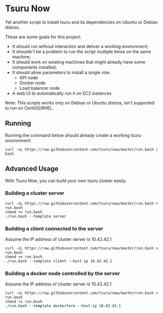 # Tsuru Now

Yet another script to install tsuru and its dependencies on Ubuntu or Debian distros.

These are some goals for this project:

* It should run without interaction and deliver a working environment;
* It shouldn't be a problem to run the script multiple times on the same machine;
* It should work on existing machines that might already have some components installed;
* It should allow parameters to install a single role:
    * API node
    * Docker node
    * Load balancer node
* A web UI to automatically run it on EC2 instances

Note: This scripts works only on Debian or Ubuntu distros, isn't supported to run on CentOS/RHEL.

## Running

Running the command below should already create a working tsuru environment:

```
curl -sL https://raw.githubusercontent.com/tsuru/now/master/run.bash | bash
```

## Advanced Usage

With Tsuru Now, you can build your own tsuru cluster easily.

### Building a cluster server

```
curl -sL https://raw.githubusercontent.com/tsuru/now/master/run.bash > run.bash
chmod +x run.bash
./run.bash --template server
```


### Building a client connected to the server

Assume the IP address of cluster server is 10.42.42.1

```
curl -sL https://raw.githubusercontent.com/tsuru/now/master/run.bash > run.bash
chmod +x run.bash
./run.bash --template client --host-ip 10.42.42.1
```


### Building a docker node controlled by the server

Assume the IP address of cluster server is 10.42.42.1

```
curl -sL https://raw.githubusercontent.com/tsuru/now/master/run.bash > run.bash
chmod +x run.bash
./run.bash --template dockerfarm --host-ip 10.42.42.1
```

